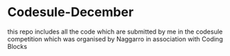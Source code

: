 # Codesule-December
this repo includes all the code which are submitted  by me in the codesule competition which was organised by Naggarro in association with Coding Blocks
